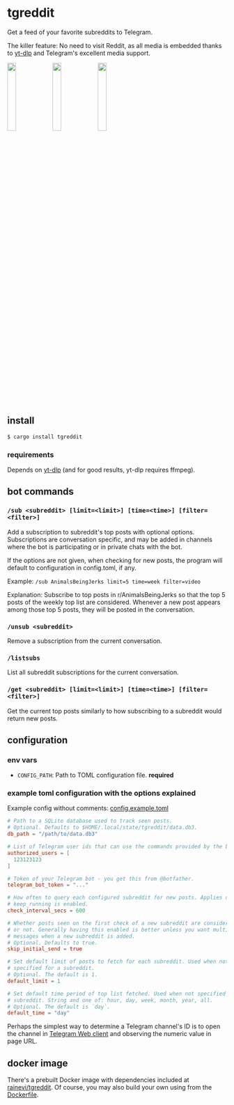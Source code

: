 # tgreddit

Get a feed of your favorite subreddits to Telegram.

The killer feature: No need to visit Reddit, as all media is embedded thanks to
[yt-dlp](yt-dlp) and Telegram's excellent media support.

<img align=left src="https://user-images.githubusercontent.com/11027/177398248-31e122d4-7e12-4986-9742-5f5a56c2529d.PNG" width=20% height=20%>
<img align=left src="https://user-images.githubusercontent.com/11027/177400544-685a89d0-3c2f-4e1a-8bc5-7802d0c6180d.jpeg" width=20% height=20%>
<img src="https://user-images.githubusercontent.com/11027/177397025-f1cdf171-ec0d-4f4a-aa3b-05ecacbb63bd.PNG" width=20% height=20%>

## install

```sh
$ cargo install tgreddit
```

### requirements

Depends on [yt-dlp](yt-dlp) (and for good results, yt-dlp requires ffmpeg).

## bot commands

### `/sub <subreddit> [limit=<limit>] [time=<time>] [filter=<filter>]`

Add a subscription to subreddit's top posts with optional options. Subscriptions
are conversation specific, and may be added in channels where the bot is
participating or in private chats with the bot.

If the options are not given, when checking for new posts, the program will
default to configuration in config.toml, if any.

Example: `/sub AnimalsBeingJerks limit=5 time=week filter=video`

Explanation: Subscribe to top posts in r/AnimalsBeingJerks so that the top 5
posts of the weekly top list are considered. Whenever a new post appears among
those top 5 posts, they will be posted in the conversation.

### `/unsub <subreddit>`

Remove a subscription from the current conversation.

### `/listsubs`

List all subreddit subscriptions for the current conversation.

### `/get <subreddit> [limit=<limit>] [time=<time>] [filter=<filter>]`

Get the current top posts similarly to how subscribing to a subreddit would
return new posts.

## configuration

### env vars

- `CONFIG_PATH`: Path to TOML configuration file. **required**

### example toml configuration with the options explained

Example config without comments:
[config.example.toml](https://raw.githubusercontent.com/raine/tgreddit/master/config.example.toml)

```toml
# Path to a SQLite database used to track seen posts.
# Optional. Defaults to $HOME/.local/state/tgreddit/data.db3.
db_path = "/path/to/data.db3"

# List of Telegram user ids that can use the commands provided by the bot.
authorized_users = [
  123123123
]

# Token of your Telegram bot - you get this from @botfather.
telegram_bot_token = "..."

# How often to query each configured subreddit for new posts. Applies only if
# keep_running is enabled.
check_interval_secs = 600

# Whether posts seen on the first check of a new subreddit are considered new
# or not. Generally having this enabled is better unless you want multiple new
# messages when a new subreddit is added.
# Optional. Defaults to true.
skip_initial_send = true

# Set default limit of posts to fetch for each subreddit. Used when not
# specified for a subreddit.
# Optional. The default is 1.
default_limit = 1

# Set default time period of top list fetched. Used when not specified for a
# subreddit. String and one of: hour, day, week, month, year, all.
# Optional. The default is `day`.
default_time = "day"
```

Perhaps the simplest way to determine a Telegram channel's ID is to open the
channel in [Telegram Web client][telegram-web] and observing the numeric value
in page URL.

## docker image

There's a prebuilt Docker image with dependencies included at
[rainevi/tgreddit](https://hub.docker.com/repository/docker/rainevi/tgreddit).
Of course, you may also build your own using from the
[Dockerfile](https://raw.githubusercontent.com/raine/tgreddit/master/Dockerfile).

[yt-dlp]: https://github.com/yt-dlp/yt-dlp
[telegram-web]: https://web.telegram.org/
